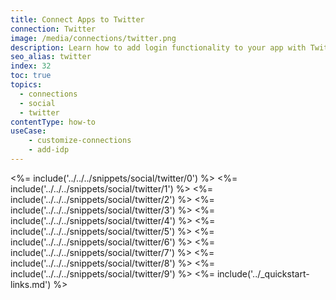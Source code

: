 ```yaml
---
title: Connect Apps to Twitter
connection: Twitter
image: /media/connections/twitter.png
description: Learn how to add login functionality to your app with Twitter. You will need to generate keys, copy these into your Auth0 settings, and enable the connection.
seo_alias: twitter
index: 32
toc: true
topics:
  - connections
  - social
  - twitter
contentType: how-to
useCase:
    - customize-connections
    - add-idp
---
```

<%= include('../../../snippets/social/twitter/0') %> 
<%= include('../../../snippets/social/twitter/1') %> 
<%= include('../../../snippets/social/twitter/2') %> 
<%= include('../../../snippets/social/twitter/3') %> 
<%= include('../../../snippets/social/twitter/4') %> 
<%= include('../../../snippets/social/twitter/5') %> 
<%= include('../../../snippets/social/twitter/6') %> 
<%= include('../../../snippets/social/twitter/7') %> 
<%= include('../../../snippets/social/twitter/8') %> 
<%= include('../../../snippets/social/twitter/9') %> 
<%= include('../_quickstart-links.md') %>
